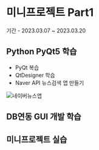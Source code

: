 # 미니프로젝트 Part1
기간 - 2023.03.07 ~ 2023.03.20

## Python PyQt5 학습
- PyQt 복습
- QtDesigner 학습
- Naver API 뉴스검색 앱 만들기

![네이버뉴스앱]()

## DB연동 GUI 개발 학습

## 미니프로젝트 실습